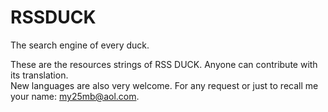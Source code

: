 # RSSDUCK
The search engine of every duck. 

These are the resources strings of RSS DUCK. Anyone can contribute with its translation.<br>
New languages are also very welcome. For any request or just to recall me your name: my25mb@aol.com.
